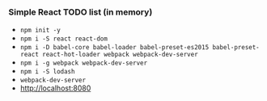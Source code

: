 ### Simple React TODO list (in memory)

* ```npm init -y```
* ```npm i -S react react-dom```
* ```npm i -D babel-core babel-loader babel-preset-es2015 babel-preset-react react-hot-loader webpack webpack-dev-server```
* ```npm i -g webpack webpack-dev-server```
* ```npm i -S lodash```
* ```webpack-dev-server```
* [http://localhost:8080](http://localhost:8080)
